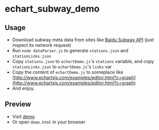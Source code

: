 # echart_subway_demo

## Usage
- Download subway meta data from sites like [Baidu Subway API](http://lbsyun.baidu.com/jsdemo.htm#subway0_0) (just inspect its network request)
- Run `node dataParser.js` to generate `stations.json` and `stationLinks.json`
- Copy `stations.json` to `echartDemo.js`'s `stations` variable, and copy `stationLinks.json` to `echartDemo.js`'s `links` var
- Copy the content of `echartDemo.js` to someplace like [http://www.echartsjs.com/examples/editor.html?c=graph](http://www.echartsjs.com/examples/editor.html?c=graph)
- And enjoy.

## Preview 
- Visit [demo](http://gallery.echartsjs.com/preview.html?c=xjYUrow1CJ&v=1)
- Or open `demo.html` in your browser